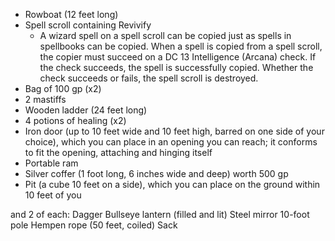 - Rowboat (12 feet long)
- Spell scroll containing Revivify
	- A wizard spell on a spell scroll can be copied just as spells in spellbooks can be copied. When a spell is copied from a spell scroll, the copier must succeed on a DC 13 Intelligence (Arcana) check. If the check succeeds, the spell is successfully copied. Whether the check succeeds or fails, the spell scroll is destroyed.
- Bag of 100 gp (x2)
- 2 mastiffs
- Wooden ladder (24 feet long)
- 4 potions of healing (x2)
- Iron door (up to 10 feet wide and 10 feet high, barred on one side of your choice), which you can place in an opening you can reach; it conforms to fit the opening, attaching and hinging itself
- Portable ram
- Silver coffer (1 foot long, 6 inches wide and deep) worth 500 gp
- Pit (a cube 10 feet on a side), which you can place on the ground within 10 feet of you

and 2 of each:
Dagger
Bullseye lantern (filled and lit)
Steel mirror
10-foot pole
Hempen rope (50 feet, coiled)
Sack
